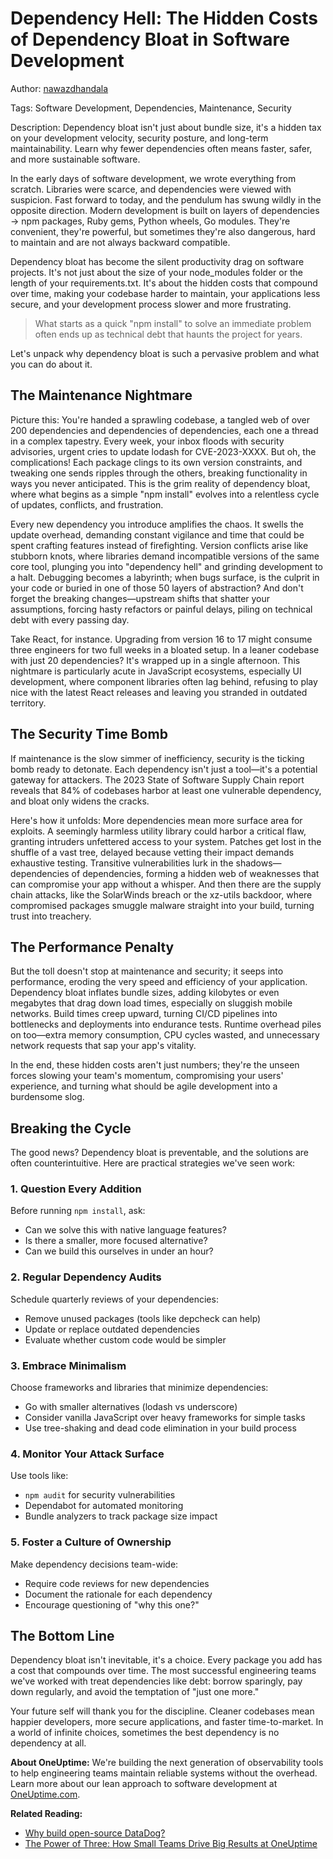 # Dependency Hell: The Hidden Costs of Dependency Bloat in Software Development

Author: [nawazdhandala](https://www.github.com/nawazdhandala)

Tags: Software Development, Dependencies, Maintenance, Security

Description: Dependency bloat isn't just about bundle size, it's a hidden tax on your development velocity, security posture, and long-term maintainability. Learn why fewer dependencies often means faster, safer, and more sustainable software.

In the early days of software development, we wrote everything from scratch. Libraries were scarce, and dependencies were viewed with suspicion. Fast forward to today, and the pendulum has swung wildly in the opposite direction. Modern development is built on layers of dependencies -> npm packages, Ruby gems, Python wheels, Go modules. They're convenient, they're powerful, but sometimes they're also dangerous, hard to maintain and are not always backward compatible. 

Dependency bloat has become the silent productivity drag on software projects. It's not just about the size of your node_modules folder or the length of your requirements.txt. It's about the hidden costs that compound over time, making your codebase harder to maintain, your applications less secure, and your development process slower and more frustrating.

> What starts as a quick "npm install" to solve an immediate problem often ends up as technical debt that haunts the project for years. 

Let's unpack why dependency bloat is such a pervasive problem and what you can do about it.

## The Maintenance Nightmare

Picture this: You're handed a sprawling codebase, a tangled web of over 200 dependencies and dependencies of dependencies, each one a thread in a complex tapestry. Every week, your inbox floods with security advisories, urgent cries to update lodash for CVE-2023-XXXX. But oh, the complications! Each package clings to its own version constraints, and tweaking one sends ripples through the others, breaking functionality in ways you never anticipated. This is the grim reality of dependency bloat, where what begins as a simple "npm install" evolves into a relentless cycle of updates, conflicts, and frustration.

Every new dependency you introduce amplifies the chaos. It swells the update overhead, demanding constant vigilance and time that could be spent crafting features instead of firefighting. Version conflicts arise like stubborn knots, where libraries demand incompatible versions of the same core tool, plunging you into "dependency hell" and grinding development to a halt. Debugging becomes a labyrinth; when bugs surface, is the culprit in your code or buried in one of those 50 layers of abstraction? And don't forget the breaking changes—upstream shifts that shatter your assumptions, forcing hasty refactors or painful delays, piling on technical debt with every passing day.

Take React, for instance. Upgrading from version 16 to 17 might consume three engineers for two full weeks in a bloated setup. In a leaner codebase with just 20 dependencies? It's wrapped up in a single afternoon. This nightmare is particularly acute in JavaScript ecosystems, especially UI development, where component libraries often lag behind, refusing to play nice with the latest React releases and leaving you stranded in outdated territory.

## The Security Time Bomb

If maintenance is the slow simmer of inefficiency, security is the ticking bomb ready to detonate. Each dependency isn't just a tool—it's a potential gateway for attackers. The 2023 State of Software Supply Chain report reveals that 84% of codebases harbor at least one vulnerable dependency, and bloat only widens the cracks.

Here's how it unfolds: More dependencies mean more surface area for exploits. A seemingly harmless utility library could harbor a critical flaw, granting intruders unfettered access to your system. Patches get lost in the shuffle of a vast tree, delayed because vetting their impact demands exhaustive testing. Transitive vulnerabilities lurk in the shadows—dependencies of dependencies, forming a hidden web of weaknesses that can compromise your app without a whisper. And then there are the supply chain attacks, like the SolarWinds breach or the xz-utils backdoor, where compromised packages smuggle malware straight into your build, turning trust into treachery.

## The Performance Penalty

But the toll doesn't stop at maintenance and security; it seeps into performance, eroding the very speed and efficiency of your application. Dependency bloat inflates bundle sizes, adding kilobytes or even megabytes that drag down load times, especially on sluggish mobile networks. Build times creep upward, turning CI/CD pipelines into bottlenecks and deployments into endurance tests. Runtime overhead piles on too—extra memory consumption, CPU cycles wasted, and unnecessary network requests that sap your app's vitality.

In the end, these hidden costs aren't just numbers; they're the unseen forces slowing your team's momentum, compromising your users' experience, and turning what should be agile development into a burdensome slog.

## Breaking the Cycle

The good news? Dependency bloat is preventable, and the solutions are often counterintuitive. Here are practical strategies we've seen work:

### 1. Question Every Addition

Before running `npm install`, ask:
- Can we solve this with native language features?
- Is there a smaller, more focused alternative?
- Can we build this ourselves in under an hour?

### 2. Regular Dependency Audits

Schedule quarterly reviews of your dependencies:
- Remove unused packages (tools like depcheck can help)
- Update or replace outdated dependencies
- Evaluate whether custom code would be simpler

### 3. Embrace Minimalism

Choose frameworks and libraries that minimize dependencies:
- Go with smaller alternatives (lodash vs underscore)
- Consider vanilla JavaScript over heavy frameworks for simple tasks
- Use tree-shaking and dead code elimination in your build process

### 4. Monitor Your Attack Surface

Use tools like:
- `npm audit` for security vulnerabilities
- Dependabot for automated monitoring
- Bundle analyzers to track package size impact

### 5. Foster a Culture of Ownership

Make dependency decisions team-wide:
- Require code reviews for new dependencies
- Document the rationale for each dependency
- Encourage questioning of "why this one?"


## The Bottom Line

Dependency bloat isn't inevitable, it's a choice. Every package you add has a cost that compounds over time. The most successful engineering teams we've worked with treat dependencies like debt: borrow sparingly, pay down regularly, and avoid the temptation of "just one more."

Your future self will thank you for the discipline. Cleaner codebases mean happier developers, more secure applications, and faster time-to-market. In a world of infinite choices, sometimes the best dependency is no dependency at all.

**About OneUptime:** We're building the next generation of observability tools to help engineering teams maintain reliable systems without the overhead. Learn more about our lean approach to software development at [OneUptime.com](https://oneuptime.com).

**Related Reading:**

- [Why build open-source DataDog?](https://oneuptime.com/blog/post/2024-08-14-why-build-open-source-datadog/view)
- [The Power of Three: How Small Teams Drive Big Results at OneUptime](https://oneuptime.com/blog/post/2025-03-13-power-of-three-how-small-teams-drive-big-results/view)